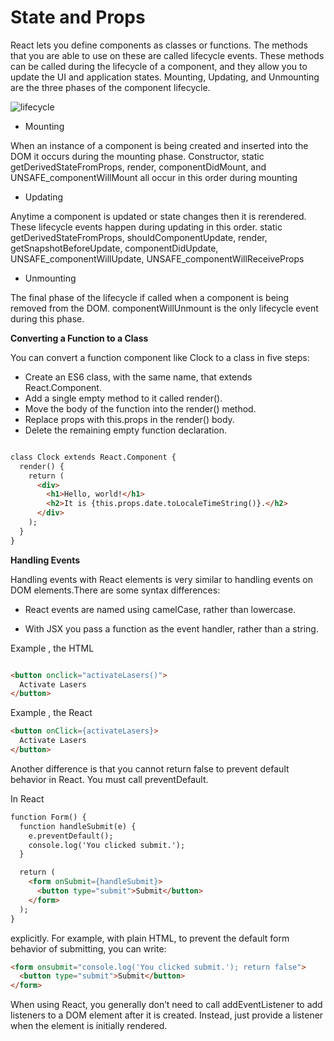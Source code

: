 # State and Props

React lets you define components as classes or functions. The methods that you are able to use on these are called lifecycle events. These methods can be called during the lifecycle of a component, and they allow you to update the UI and application states. Mounting, Updating, and Unmounting are the three phases of the component lifecycle.


![lifecycle](https://miro.medium.com/max/1400/1*6X_7HKFdQoh9eXqWgwQuvQ.png)

* Mounting

When an instance of a component is being created and inserted into the DOM it occurs during the mounting phase. Constructor, static getDerivedStateFromProps, render, componentDidMount, and UNSAFE_componentWillMount all occur in this order during mounting

* Updating

Anytime a component is updated or state changes then it is rerendered. These lifecycle events happen during updating in this order.
static getDerivedStateFromProps, shouldComponentUpdate, render,
getSnapshotBeforeUpdate, componentDidUpdate, UNSAFE_componentWillUpdate, UNSAFE_componentWillReceiveProps

* Unmounting

The final phase of the lifecycle if called when a component is being removed from the DOM. componentWillUnmount is the only lifecycle event during this phase.

**Converting a Function to a Class**

You can convert a function component like Clock to a class in five steps:

* Create an ES6 class, with the same name, that extends React.Component.
* Add a single empty method to it called render().
* Move the body of the function into the render() method.
* Replace props with this.props in the render() body.
* Delete the remaining empty function declaration.

```html 

class Clock extends React.Component {
  render() {
    return (
      <div>
        <h1>Hello, world!</h1>
        <h2>It is {this.props.date.toLocaleTimeString()}.</h2>
      </div>
    );
  }
}

```

**Handling Events**

Handling events with React elements is very similar to handling events on DOM elements.There are some syntax differences:

* React events are named using camelCase, rather than lowercase.

* With JSX you pass a function as the event handler, rather than a string.

Example , the HTML 

```html

<button onclick="activateLasers()">
  Activate Lasers
</button>
```

Example , the React 

```html
<button onClick={activateLasers}>
  Activate Lasers
</button>
```

Another difference is that you cannot return false to prevent default behavior in React. You must call preventDefault.

In React
```html
function Form() {
  function handleSubmit(e) {
    e.preventDefault();
    console.log('You clicked submit.');
  }

  return (
    <form onSubmit={handleSubmit}>
      <button type="submit">Submit</button>
    </form>
  );
}
```

explicitly. For example, with plain HTML, to prevent the default form behavior of submitting, you can write:

```html
<form onsubmit="console.log('You clicked submit.'); return false">
  <button type="submit">Submit</button>
</form>

```
When using React, you generally don’t need to call addEventListener to add listeners to a DOM element after it is created. Instead, just provide a listener when the element is initially rendered.
